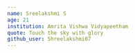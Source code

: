 ```yaml
---
name: Sreelakshmi S
age: 21
institution: Amrita Vishwa Vidyapeetham
quote: Touch the sky with glory
github_user: Shreelakshmi07
---
```


